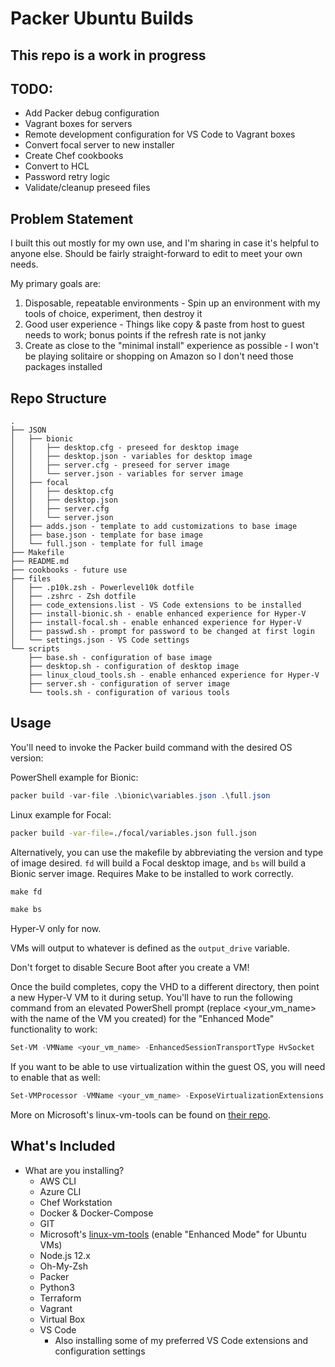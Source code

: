 # Packer Ubuntu Builds

## This repo is a work in progress

## TODO: 

- Add Packer debug configuration
- Vagrant boxes for servers
- Remote development configuration for VS Code to Vagrant boxes
- Convert focal server to new installer
- Create Chef cookbooks
- Convert to HCL
- Password retry logic
- Validate/cleanup preseed files

## Problem Statement

I built this out mostly for my own use, and I'm sharing in case it's helpful to anyone else. Should be fairly straight-forward to edit to meet your own needs.

My primary goals are:

1. Disposable, repeatable environments - Spin up an environment with my tools of choice, experiment, then destroy it
2. Good user experience - Things like copy & paste from host to guest needs to work; bonus points if the refresh rate is not janky
3. Create as close to the "minimal install" experience as possible - I won't be playing solitaire or shopping on Amazon so I don't need those packages installed

## Repo Structure

```ascii
.
├── JSON
│   ├── bionic
│   │   ├── desktop.cfg - preseed for desktop image
│   │   ├── desktop.json - variables for desktop image
│   │   ├── server.cfg - preseed for server image
│   │   └── server.json - variables for server image
│   ├── focal
│   │   ├── desktop.cfg
│   │   ├── desktop.json
│   │   ├── server.cfg
│   │   └── server.json
│   ├── adds.json - template to add customizations to base image
│   ├── base.json - template for base image
│   └── full.json - template for full image
├── Makefile
├── README.md
├── cookbooks - future use
├── files
│   ├── .p10k.zsh - Powerlevel10k dotfile
│   ├── .zshrc - Zsh dotfile
│   ├── code_extensions.list - VS Code extensions to be installed
│   ├── install-bionic.sh - enable enhanced experience for Hyper-V
│   ├── install-focal.sh - enable enhanced experience for Hyper-V
│   ├── passwd.sh - prompt for password to be changed at first login
│   └── settings.json - VS Code settings
└── scripts
    ├── base.sh - configuration of base image
    ├── desktop.sh - configuration of desktop image
    ├── linux_cloud_tools.sh - enable enhanced experience for Hyper-V
    ├── server.sh - configuration of server image
    └── tools.sh - configuration of various tools
```

## Usage

You'll need to invoke the Packer build command with the desired OS version:

PowerShell example for Bionic:

```powershell
packer build -var-file .\bionic\variables.json .\full.json
```

Linux example for Focal:

```bash
packer build -var-file=./focal/variables.json full.json
```

Alternatively, you can use the makefile by abbreviating the version and type of image desired. `fd` will build a Focal desktop image, and `bs` will build a Bionic server image. Requires Make to be installed to work correctly.

```powershell
make fd
```

```powershell
make bs
```

Hyper-V only for now.

VMs will output to whatever is defined as the `output_drive` variable.

Don't forget to disable Secure Boot after you create a VM!

Once the build completes, copy the VHD to a different directory, then point a new Hyper-V VM to it during setup. You'll have to run the following command from an elevated PowerShell prompt (replace <your_vm_name> with the name of the VM you created) for the "Enhanced Mode" functionality to work:

```powershell
Set-VM -VMName <your_vm_name> -EnhancedSessionTransportType HvSocket
```

If you want to be able to use virtualization within the guest OS, you will need to enable that as well:

```powershell
Set-VMProcessor -VMName <your_vm_name> -ExposeVirtualizationExtensions $true
```

More on Microsoft's linux-vm-tools can be found on [their repo](https://github.com/microsoft/linux-vm-tools).

## What's Included

- What are you installing?
  - AWS CLI
  - Azure CLI
  - Chef Workstation
  - Docker & Docker-Compose
  - GIT
  - Microsoft's [linux-vm-tools](https://github.com/microsoft/linux-vm-tools) (enable "Enhanced Mode" for Ubuntu VMs)
  - Node.js 12.x
  - Oh-My-Zsh
  - Packer
  - Python3
  - Terraform
  - Vagrant
  - Virtual Box
  - VS Code
    - Also installing some of my preferred VS Code extensions and configuration settings
